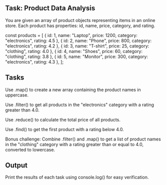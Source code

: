 ## Task: Product Data Analysis

You are given an array of product objects representing items in an online store. Each product has properties: id, name, price, category, and rating.

const products = [
  { id: 1, name: "Laptop", price: 1200, category: "electronics", rating: 4.5 },
  { id: 2, name: "Phone", price: 800, category: "electronics", rating: 4.2 },
  { id: 3, name: "T-shirt", price: 25, category: "clothing", rating: 4.0 },
  { id: 4, name: "Shoes", price: 60, category: "clothing", rating: 3.8 },
  { id: 5, name: "Monitor", price: 300, category: "electronics", rating: 4.3 },
];

## Tasks

Use .map() to create a new array containing the product names in uppercase.

Use .filter() to get all products in the "electronics" category with a rating greater than 4.0.

Use .reduce() to calculate the total price of all products.

Use .find() to get the first product with a rating below 4.0.

Bonus challenge:
Combine .filter() and .map() to get a list of product names in the "clothing" category with a rating greater than or equal to 4.0, converted to lowercase.

## Output

Print the results of each task using console.log() for easy verification.